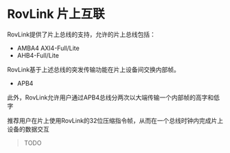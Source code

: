 # RovLink 片上互联

RovLink提供了片上总线的支持，允许的片上总线包括：

* AMBA4 AXI4-Full/Lite
* AHB4-Full/Lite

RovLink基于上述总线的突发传输功能在片上设备间交换内部帧。

* APB4

此外，RovLink允许用户通过APB4总线分两次以大端传输一个内部帧的高字和低字

推荐用户在片上使用RovLink的32位压缩指令帧，从而在一个总线时钟内完成片上设备的数据交互

> TODO